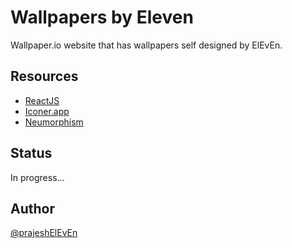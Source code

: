 # Wallpapers by Eleven

Wallpaper.io website that has wallpapers self designed by ElEvEn.

## Resources

- [ReactJS](https://reactjs.org/)
- [Iconer.app](https://iconer.app/)
- [Neumorphism](https://neumorphism.io/#e0e0e0)

## Status

In progress...

## Author

[@prajeshElEvEn](https://github.com/prajeshElEvEn)
